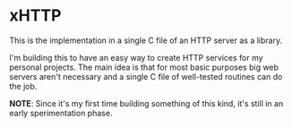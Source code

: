 # xHTTP
This is the implementation in a single C file of an HTTP server as a library.

I'm building this to have an easy way to create HTTP services for my personal projects. The main idea is that for most basic purposes big web servers aren't necessary and a single C file of well-tested routines can do the job.

**NOTE**: Since it's my first time building something of this kind, it's still in an early sperimentation phase.